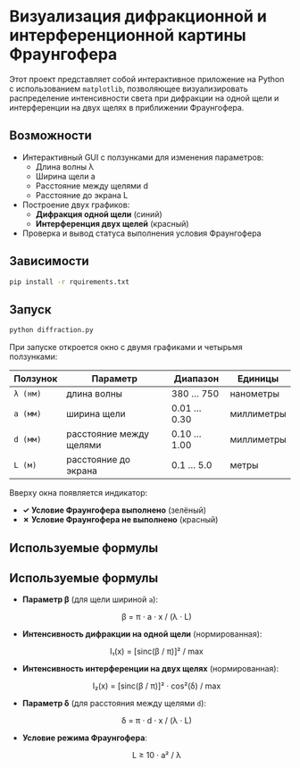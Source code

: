 # Визуализация дифракционной и интерференционной картины Фраунгофера

Этот проект представляет собой интерактивное приложение на Python с использованием `matplotlib`, позволяющее визуализировать распределение интенсивности света при дифракции на одной щели и интерференции на двух щелях в приближении Фраунгофера.

## Возможности

- Интерактивный GUI с ползунками для изменения параметров:
  - Длина волны λ
  - Ширина щели a
  - Расстояние между щелями d
  - Расстояние до экрана L
- Построение двух графиков:
  - **Дифракция одной щели** (синий)
  - **Интерференция двух щелей** (красный)
- Проверка и вывод статуса выполнения условия Фраунгофера

## Зависимости

```bash
pip install -r rquirements.txt
```

## Запуск

```bash
python diffraction.py
```

При запуске откроется окно с двумя графиками и четырьмя ползунками:

| Ползунок             | Параметр                          | Диапазон        | Единицы     |
|----------------------|-----------------------------------|-----------------|-------------|
| `λ (нм)`             | длина волны                       | 380 … 750       | нанометры   |
| `a (мм)`             | ширина щели                       | 0.01 … 0.30     | миллиметры  |
| `d (мм)`             | расстояние между щелями           | 0.10 … 1.00     | миллиметры  |
| `L (м)`              | расстояние до экрана              | 0.1 … 5.0       | метры       |

Вверху окна появляется индикатор:
- **✓ Условие Фраунгофера выполнено** (зелёный)
- **✗ Условие Фраунгофера не выполнено** (красный)

## Используемые формулы

## Используемые формулы

- **Параметр β** (для щели шириной `a`):

  <p align="center">
    β = π · a · x / (λ · L)
  </p>

- **Интенсивность дифракции на одной щели** (нормированная):

  <p align="center">
    I₁(x) = [sinc(β / π)]² / max
  </p>

- **Интенсивность интерференции на двух щелях** (нормированная):

  <p align="center">
    I₂(x) = [sinc(β / π)]² · cos²(δ) / max
  </p>

- **Параметр δ** (для расстояния между щелями `d`):

  <p align="center">
    δ = π · d · x / (λ · L)
  </p>

- **Условие режима Фраунгофера**:

  <p align="center">
    L ≥ 10 · a² / λ
  </p>
